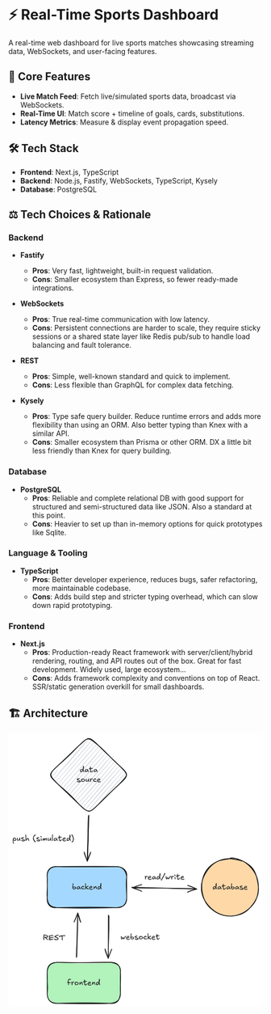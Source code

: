 # ⚡ Real-Time Sports Dashboard

A real-time web dashboard for live sports matches showcasing streaming data, WebSockets, and user-facing features.

## 🚀 Core Features
- **Live Match Feed**: Fetch live/simulated sports data, broadcast via WebSockets.  
- **Real-Time UI**: Match score + timeline of goals, cards, substitutions.  
- **Latency Metrics**: Measure & display event propagation speed.  

## 🛠️ Tech Stack
- **Frontend**: Next.js, TypeScript  
- **Backend**: Node.js, Fastify, WebSockets, TypeScript, Kysely
- **Database**: PostgreSQL

## ⚖️ Tech Choices & Rationale

### Backend
- **Fastify**
  - **Pros**: Very fast, lightweight, built-in request validation.
  - **Cons**: Smaller ecosystem than Express, so fewer ready-made integrations.  

- **WebSockets**
  - **Pros**: True real-time communication with low latency.  
  - **Cons**: Persistent connections are harder to scale, they require sticky sessions or a shared state layer like Redis pub/sub to handle load balancing and fault tolerance.

- **REST**
  - **Pros**: Simple, well-known standard and quick to implement. 
  - **Cons**: Less flexible than GraphQL for complex data fetching.

- **Kysely**
  - **Pros**: Type safe query builder. Reduce runtime errors and adds more flexibility than using an ORM. Also better typing than Knex with a similar API.
  - **Cons**: Smaller ecosystem than Prisma or other ORM. DX a little bit less friendly than Knex for query building.

### Database
- **PostgreSQL** 
  - **Pros**: Reliable and complete relational DB with good support for structured and semi-structured data like JSON. Also a standard at this point.  
  - **Cons**: Heavier to set up than in-memory options for quick prototypes like Sqlite.

### Language & Tooling
- **TypeScript** 
  - **Pros**: Better developer experience, reduces bugs, safer refactoring, more maintainable codebase.  
  - **Cons**: Adds build step and stricter typing overhead, which can slow down rapid prototyping.

### Frontend
- **Next.js**  
  - **Pros**: Production-ready React framework with server/client/hybrid rendering, routing, and API routes out of the box. Great for fast development. Widely used, large ecosystem...  
  - **Cons**: Adds framework complexity and conventions on top of React. SSR/static generation overkill for small dashboards.  

## 🏗️ Architecture
![Architecture](./architecture.png)
